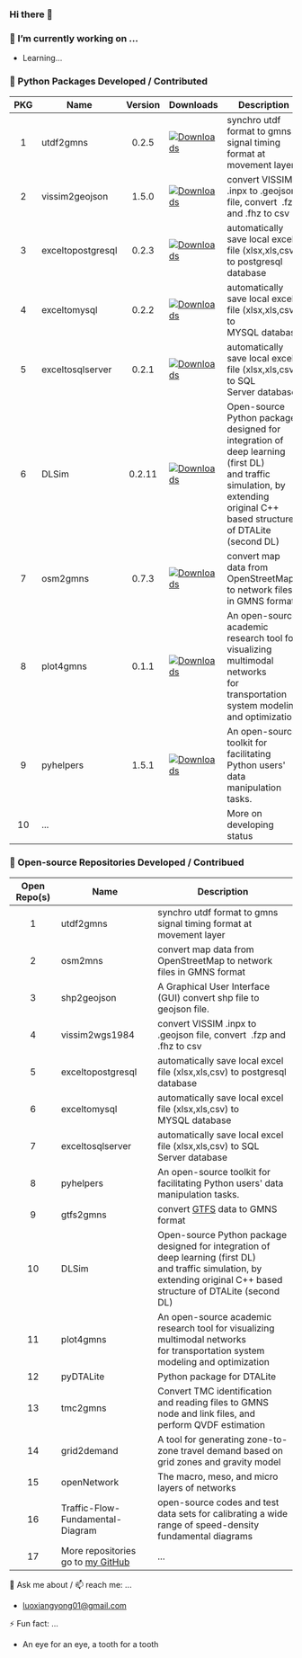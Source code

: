 ### Hi there 👋


### **🔭 I’m currently working on ...**

* Learning...


### **🌱 Python Packages Developed / Contributed**

| PKG | Name              | Version | Downloads                                                                                                | Description                                                                                                                                                                   | PyPI                                                |                   Development_GitHub                   |
| :-: | ----------------- | :-----: | -------------------------------------------------------------------------------------------------------- | ----------------------------------------------------------------------------------------------------------------------------------------------------------------------------- | --------------------------------------------------- | :----------------------------------------------------: |
|  1  | utdf2gmns         |  0.2.5  | [![Downloads](https://static.pepy.tech/badge/utdf2gmns)](https://pepy.tech/project/utdf2gmns)                 | synchro utdf format to gmns signal timing format at movement layer                                                                                                            | [Try Pkg](https://pypi.org/project/utdf2gmns/)         |     [homepage](https://github.com/xyluo25/utdf2gmns)     |
|  2  | vissim2geojson    |  1.5.0  | [![Downloads](https://static.pepy.tech/badge/vissim2geojson)](https://pepy.tech/project/vissim2geojson)       | convert VISSIM .inpx to .geojson file, convert  .fzp and .fhz to csv                                                                                                       | [Try Pkg](https://pypi.org/project/vissim2geojson/)    |   [homepage](https://github.com/xyluo25/vissim2wgs1984)   |
|  3  | exceltopostgresql |  0.2.3  | [![Downloads](https://static.pepy.tech/badge/exceltopostgresql)](https://pepy.tech/project/exceltopostgresql) | automatically save local excel file (xlsx,xls,csv) to postgresql database                                                                                                   | [Try Pkg](https://pypi.org/project/exceltopostgresql/) | [homepage](https://github.com/xyluo25/exceltopostgresql) |
|  4  | exceltomysql      |  0.2.2  | [![Downloads](https://static.pepy.tech/badge/exceltomysql)](https://pepy.tech/project/exceltomysql)           | automatically save local excel file (xlsx,xls,csv) to MYSQL database                                                                                                        | [Try Pkg](https://pypi.org/project/exceltomysql/)      |    [homepage](https://github.com/xyluo25/exceltomysql)    |
|  5  | exceltosqlserver  |  0.2.1  | [![Downloads](https://static.pepy.tech/badge/exceltosqlserver)](https://pepy.tech/project/exceltosqlserver)   | automatically save local excel file (xlsx,xls,csv) to SQL Server database                                                                                                   | [Try Pkg](https://pypi.org/project/exceltosqlserver/)  |  [homepage](https://github.com/xyluo25/exceltosqlserver)  |
|  6  | DLSim             | 0.2.11 | [![Downloads](https://static.pepy.tech/badge/dlsim)](https://pepy.tech/project/dlsim)                         | Open-source Python package designed for integration of deep learning (first DL)<br />and traffic simulation, by extending original C++ based structure of DTALite (second DL) | [Try Pkg](https://pypi.org/project/DLSim/)             | [homepage](https://github.com/asu-trans-ai-lab/DLSim-MRM) |
|  7  | osm2gmns          |  0.7.3  | [![Downloads](https://static.pepy.tech/badge/osm2gmns)](https://pepy.tech/project/osm2gmns)                   | convert map data from OpenStreetMap to network files in GMNS format                                                                                                           | [Try Pkg](https://pypi.org/project/osm2gmns/)          |      [homepage](https://github.com/jiawlu/OSM2GMNS)      |
|  8  | plot4gmns         |  0.1.1  | [![Downloads](https://static.pepy.tech/badge/plot4gmns)](https://pepy.tech/project/plot4gmns)                 | An open-source academic research tool for visualizing multimodal networks<br />for transportation system modeling and optimization                                            | [Try Pkg](https://pypi.org/project/plot4gmns/)         |     [homepage](https://github.com/PariseC/plot4gmns)     |
|  9  | pyhelpers         |  1.5.1  | [![Downloads](https://static.pepy.tech/badge/pyhelpers)](https://pepy.tech/project/pyhelpers)                 | An open-source toolkit for facilitating Python users' data manipulation tasks.                                                                                                | [Try Pkg](https://pypi.org/project/pyhelpers/)         |     [homepage](https://github.com/mikeqfu/pyhelpers)     |
| 10 | ...               |        |                                                                                                          | More on developing status                                                                                                                                                     |                                                     |                                                        |


### **👯 Open-source Repositories Developed / Contribued**

| Open Repo(s) | Name                                                                           | Description                                                                                                                                                                   |
| :--------: | ------------------------------------------------------------------------------ | ----------------------------------------------------------------------------------------------------------------------------------------------------------------------------- |
|     1     | utdf2gmns                                                                      | synchro utdf format to gmns signal timing format at movement layer                                                                                                            |
|     2     | osm2mns                                                                        | convert map data from OpenStreetMap to network files in GMNS format                                                                                                           |
|     3     | shp2geojson                                                                    | A Graphical User Interface (GUI) convert shp file to geojson file.                                                                                                            |
|     4     | vissim2wgs1984                                                                 | convert VISSIM .inpx to .geojson file, convert  .fzp and .fhz to csv                                                                                                       |
|     5     | exceltopostgresql                                                              | automatically save local excel file (xlsx,xls,csv) to postgresql database                                                                                                   |
|     6     | exceltomysql                                                                   | automatically save local excel file (xlsx,xls,csv) to MYSQL database                                                                                                        |
|     7     | exceltosqlserver                                                               | automatically save local excel file (xlsx,xls,csv) to SQL Server database                                                                                                   |
|     8     | pyhelpers                                                                      | An open-source toolkit for facilitating Python users' data manipulation tasks.                                                                                                |
|     9     | gtfs2gmns                                                                      | convert [GTFS](https://gtfs.org/) data to GMNS format                                                                                                                             |
|     10     | DLSim                                                                          | Open-source Python package designed for integration of deep learning (first DL)<br />and traffic simulation, by extending original C++ based structure of DTALite (second DL) |
|     11     | plot4gmns                                                                      | An open-source academic research tool for visualizing multimodal networks<br />for transportation system modeling and optimization                                            |
|     12     | pyDTALite                                                                      | Python package for DTALite                                                                                                                                                    |
|     13     | tmc2gmns                                                                       | Convert TMC identification and reading files to GMNS node and link files, and perform QVDF estimation                                                                         |
|     14     | grid2demand                                                                    | A tool for generating zone-to-zone travel demand based on grid zones and gravity model                                                                                        |
|     15     | openNetwork                                                                    | The macro, meso, and micro layers of networks                                                                                                                                 |
|     16     | Traffic-Flow-Fundamental-Diagram                                               | open-source codes and test data sets for calibrating a wide range of speed-density fundamental diagrams                                                                       |
|     17     | More repositories go to [my GitHub](https://github.com/xyluo25?tab=repositories) | ...                                                                                                                                                                           |



💬 Ask me about / 📫 reach me:  ...

* luoxiangyong01@gmail.com


⚡ Fun fact: ...

* An eye for an eye, a tooth for a tooth
